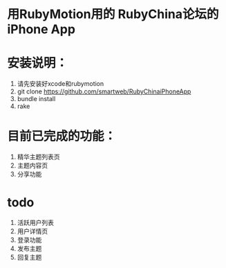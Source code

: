 用RubyMotion用的 RubyChina论坛的iPhone App
==================

安装说明：
==================
1. 请先安装好xcode和rubymotion
2. git clone https://github.com/smartweb/RubyChinaiPhoneApp
3. bundle install
4. rake


目前已完成的功能：
==================
1. 精华主题列表页
2. 主题内容页
3. 分享功能

todo
==================
1. 活跃用户列表
2. 用户详情页
3. 登录功能
4. 发布主题
5. 回复主题
